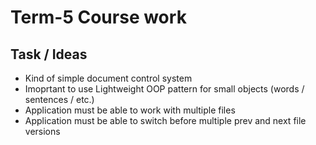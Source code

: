 # Term-5 Course work

## Task / Ideas
- Kind of simple document control system
- Imoprtant to use Lightweight OOP pattern for small objects (words / sentences / etc.)
- Application must be able to work with multiple files
- Application must be able to switch before multiple prev and next file versions
